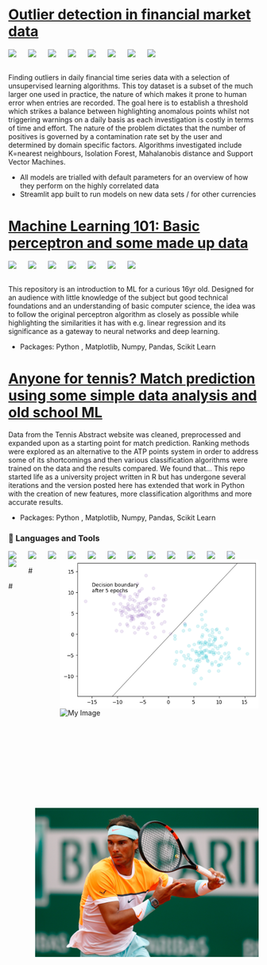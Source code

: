 
# [Outlier detection in financial market data](https://github.com/dgwalters-1974/Streamlit_outliers)

  <img align="left" width="30px" style="padding-right:10px;" src="https://cdn.jsdelivr.net/gh/devicons/devicon@latest/icons/vscode/vscode-original.svg"/>
  <img align="left" width="30px" style="padding-right:10px;" src="https://cdn.jsdelivr.net/gh/devicons/devicon@latest/icons/git/git-original.svg"/>
  <img align="left" width="30px" style="padding-right:10px;" src="https://cdn.jsdelivr.net/gh/devicons/devicon@latest/icons/github/github-original-wordmark.svg"/>
  <img align="left" width="30px" style="padding-right:10px;" src="https://cdn.jsdelivr.net/gh/devicons/devicon@latest/icons/python/python-original-wordmark.svg"/>
  <img align="left" width="30px" style="padding-right:10px;" src="https://cdn.jsdelivr.net/gh/devicons/devicon@latest/icons/pandas/pandas-original-wordmark.svg"/>
  <img align="left" width="30px" style="padding-right:10px;" src="https://cdn.jsdelivr.net/gh/devicons/devicon@latest/icons/numpy/numpy-original.svg"/>
  <img align="left" width="30px" style="padding-right:10px;" src="https://cdn.jsdelivr.net/gh/devicons/devicon@latest/icons/matplotlib/matplotlib-original.svg"/>
  <img align="left" width="30px" style="padding-right:10px;" src="https://cdn.jsdelivr.net/gh/devicons/devicon@latest/icons/streamlit/streamlit-original.svg"/>
 <br />
  <br />

Finding outliers in daily financial time series data with a selection of unsupervised learning algorithms. This toy dataset is a subset of the much larger one
used in practice, the nature of which makes it prone to human error when entries are recorded. The goal here is to establish a threshold which strikes a balance between highlighting anomalous points whilst not triggering warnings on a daily basis as each investigation is costly in terms of time and effort. The nature of the problem dictates that the number of positives is governed by a contamination rate set by the user and determined by domain specific factors. Algorithms investigated include K=nearest neighbours, Isolation Forest, Mahalanobis distance and Support Vector Machines.

* All models are trialled with default parameters for an overview of how they perform on the highly correlated data
* Streamlit app built to run models on new data sets / for other currencies

# [Machine Learning 101: Basic perceptron and some made up data](https://github.com/dgwalters-1974/perceptron_fun)

<img align="left" width="30px" style="padding-right:10px;" src="https://cdn.jsdelivr.net/gh/devicons/devicon@latest/icons/jupyter/jupyter-original-wordmark.svg"/>
<img align="left" width="30px" style="padding-right:10px;" src="https://cdn.jsdelivr.net/gh/devicons/devicon@latest/icons/git/git-original.svg"/>
<img align="left" width="30px" style="padding-right:10px;" src="https://cdn.jsdelivr.net/gh/devicons/devicon@latest/icons/github/github-original-wordmark.svg"/>
<img align="left" width="30px" style="padding-right:10px;" 
  <img align="left" width="30px" style="padding-right:10px;" src="https://cdn.jsdelivr.net/gh/devicons/devicon@latest/icons/python/python-original-wordmark.svg"/>
  <img align="left" width="30px" style="padding-right:10px;" src="https://cdn.jsdelivr.net/gh/devicons/devicon@latest/icons/pandas/pandas-original-wordmark.svg"/>
<img align="left" width="30px" style="padding-right:10px;" src="https://cdn.jsdelivr.net/gh/devicons/devicon@latest/icons/numpy/numpy-original.svg"/>
<img align="left" width="30px" style="padding-right:10px;" src="https://cdn.jsdelivr.net/gh/devicons/devicon@latest/icons/matplotlib/matplotlib-original.svg"/>
 <br />
  <br />

This repository is an introduction to ML for a curious 16yr old.  Designed for an audience with little knowledge of the subject but good technical foundations and
an understanding of basic computer science, the idea was to follow the original perceptron algorithm as closely as possible while highlighting the similarities it has with e.g. linear regression and its significance as a gateway to neural networks and deep learning.

* Packages: Python , Matplotlib, Numpy, Pandas, Scikit Learn


# [Anyone for tennis? Match prediction using some simple data analysis and old school ML](https://github.com/dgwalters-1974/jup_notebook/)

Data from the Tennis Abstract website was cleaned, preprocessed and expanded upon as a starting point for match prediction. Ranking methods were explored as an
alternative to the ATP points system in order to address some of its shortcomings and then various classification algorithms were trained on the data and the results
compared. We found that... This repo started life as a university project written in R but has undergone several iterations and the version posted here has extended that work in Python with the creation of new features, more classification algorithms and more accurate results.

* Packages: Python , Matplotlib, Numpy, Pandas, Scikit Learn



### 🧰 Languages and Tools

<img align="left" width="30px" style="padding-right:10px;" src="https://cdn.jsdelivr.net/gh/devicons/devicon@latest/icons/vscode/vscode-original.svg"/>
<img align="left" width="30px" style="padding-right:10px;" src="https://cdn.jsdelivr.net/gh/devicons/devicon@latest/icons/jupyter/jupyter-original-wordmark.svg"/>
<img align="left" width="30px" style="padding-right:10px;" src="https://cdn.jsdelivr.net/gh/devicons/devicon@latest/icons/python/python-original-wordmark.svg"/>
<img align="left" width="30px" style="padding-right:10px;" src="https://cdn.jsdelivr.net/gh/devicons/devicon@latest/icons/pandas/pandas-original-wordmark.svg"/>
<img align="left" width="30px" style="padding-right:10px;" src="https://cdn.jsdelivr.net/gh/devicons/devicon@latest/icons/numpy/numpy-original.svg"/>
<img align="left" width="30px" style="padding-right:10px;" src="https://cdn.jsdelivr.net/gh/devicons/devicon@latest/icons/matplotlib/matplotlib-original.svg"/>
<img align="left" width="30px" style="padding-right:10px;" src="https://cdn.jsdelivr.net/gh/devicons/devicon@latest/icons/plotly/plotly-original.svg"/>
<img align="left" width="30px" style="padding-right:10px;" src="https://cdn.jsdelivr.net/gh/devicons/devicon@latest/icons/pytorch/pytorch-original.svg"/>
<img align="left" width="30px" style="padding-right:10px;" src="https://cdn.jsdelivr.net/gh/devicons/devicon@latest/icons/git/git-original.svg"/>
<img align="left" width="30px" style="padding-right:10px;" src="https://cdn.jsdelivr.net/gh/devicons/devicon@latest/icons/github/github-original-wordmark.svg"/>
<img align="left" width="30px" style="padding-right:10px;" src="https://cdn.jsdelivr.net/gh/devicons/devicon@latest/icons/postgresql/postgresql-original-wordmark.svg"/>
<img align="left" width="30px" style="padding-right:10px;" src="https://cdn.jsdelivr.net/gh/devicons/devicon@latest/icons/pytorch/pytorch-original-wordmark.svg"/>
<img align="left" width="30px" style="padding-right:10px;" src="https://cdn.jsdelivr.net/gh/devicons/devicon@latest/icons/streamlit/streamlit-original.svg"/>
<br />





<img align="right" src="https://github.com/dgwalters-1974/portfolio/blob/main/docs/assets/images/chart_new.png?raw=true" width="400" height="300" alt="My Image">

#<img align="right" src="https://github.com/dgwalters-1974/portfolio_site/blob/main/docs/assets/images/The-Perceptron-model.png?raw=true" width="400" height="200" alt="My Image">

#<img align="right" src="https://github.com/dgwalters-1974/portfolio/blob/main/docs/assets/images/nadal.jpg" width="450" height="300" alt="My Image">


          
